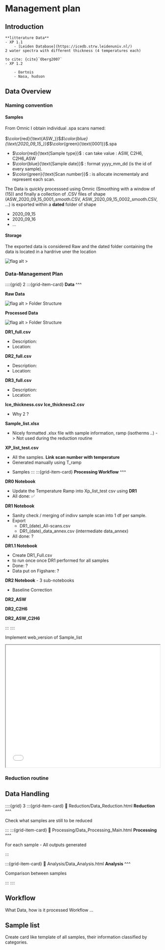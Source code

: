 # Management plan


## Introduction


````{margin} 
**litterature Data**
- XP 1.1
    - [Leiden Database](https://icedb.strw.leidenuniv.nl/)
2 water spectra with different thickness (4 temperatures each)

to cite: {cite}`Oberg2007`
- XP 1.2

    - Dartois
    - Nasa, hudson
````








## Data Overview


### Naming convention

#### Samples

From Omnic I obtain individual .spa scans named: 
<br><br>$\color{red}{\text{ASW_}}$_$\color{blue}{\text{2020_09_15_}}$_$\color{green}{\text{0001}}$.spa<br>

- $\color{red}{\text{Sample type}}$ : can take value : ASW, C2H6, C2H6_ASW
- $\color{blue}{\text{Sample date}}$ : format yyyy_mm_dd (is the id of every sample).
- $\color{green}{\text{Scan number}}$ : is allocate incrementaly and represent each scan.

The Data is quickly processsed using Omnic (Smoothing with a window of (15)) and finally a collection of .CSV files of shape (ASW_2020_09_15_0001_smooth.CSV, ASW_2020_09_15_0002_smooth.CSV, ...) is exported within a **dated** folder of shape
- 2020_09_15
- 2020_09_16
- ...

#### Storage

The exported data is considered Raw and the dated folder containing the data is located in a hardrive uner the location


![flag alt >](../../Documents/SVG_icons/folder-svgrepo-com.svg) 


### Data-Management Plan

::::{grid} 2
:::{grid-item-card}
**Data** 
^^^

**Raw Data**

![flag alt >](../../Documents/SVG_icons/folder-svgrepo-com.svg) Folder Structure

**Processed Data**

![flag alt >](../../Documents/SVG_icons/folder-svgrepo-com.svg) Folder Structure


**DR1_full.csv**

- Description:
- Location:


**DR2_full.csv**

- Description:
- Location:

**DR3_full.csv**

- Description:
- Location:


**Ice_thickness.csv**
**Ice_thickness2.csv**

- Why 2 ?

**Sample_list.xlsx**

- Nicely formatted .xlsx file with sample information, ramp (isotherms ..) -> Not used during the reduction routine

**XP_list_test.csv**
  
- All the samples. **Link scan number with temperature**
- Generated manually using T_ramp

+  Samples
:::
:::{grid-item-card}
**Processing Workflow** 
^^^

**DR0 Notebook**

- Update the Temperature Ramp into Xp_list_test csv using **DR1**
- All done: &#9989;

**DR1 Notebook**

- Sanity check / merging of indivv sample scan into 1 df per sample.
- Export
    - DR1_(date)_All-scans.csv
    - DR1_(date)_data_annex.csv (intermediate data_annex)
- All done: ?

**DR1.1 Notebook**

- Create DR1_Full.csv
- to run once once DR1 performed for all samples
- Done: ?
- Data put on Figshare: ?

**DR2 Notebook** - 3 sub-notebooks

- Baseline Correction

**DR2_ASW**

**DR2_C2H6**

**DR2_ASW_C2H6**

:::
::::


Implement web_version of Sample_list

<iframe class="preview-iframe" id="preview-iframe" src="../../_static/assets/Sample_list/Sample_list.html" width="100%" height="400"></iframe>



### Reduction routine


## Data Handling


::::{grid} 3
:::{grid-item-card}
:link: Reduction/Data_Reduction.html
**Reduction** 
^^^

Check what samples are still to be reduced

:::
:::{grid-item-card}
:link: Processing/Data_Processing_Main.html
**Processing** 
^^^

For each sample - All outputs generated

:::

:::{grid-item-card}
:link: Analysis/Data_Analysis.html
**Analysis**
^^^

Comparison between samples

:::
::::

## Workflow

What Data, how is it processed Workflow ...

## Sample list

Create card like template of all samples, their information classified by categories.